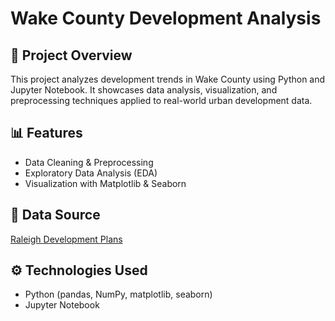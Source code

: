 # Wake County Development Analysis

## 📌 Project Overview
This project analyzes development trends in Wake County using Python and Jupyter Notebook. It showcases data analysis, visualization, and preprocessing techniques applied to real-world urban development data.

## 📊 Features
- Data Cleaning & Preprocessing
- Exploratory Data Analysis (EDA)
- Visualization with Matplotlib & Seaborn

## 📁 Data Source
[Raleigh Development Plans](https://data.raleighnc.gov/datasets/0cded58c5048437d8da83608818650ba_0/explore?location=35.746571%2C-78.575573%2C10.51)

## ⚙️ Technologies Used
- Python (pandas, NumPy, matplotlib, seaborn)
- Jupyter Notebook
